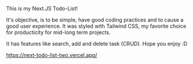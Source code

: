 This is my Next.JS Todo-List!

It's objective, is to be simple, have good coding practices and to cause a good user experience.
It was styled with Tailwind CSS, my favorite choice for producticity for mid-long term projects.

It has features like search, add and delete task (CRUD). Hope you enjoy :D

https://next-todo-list-two.vercel.app/
